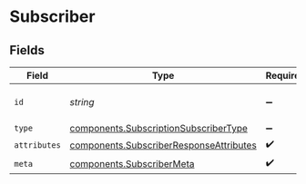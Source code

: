 # Subscriber


## Fields

| Field                                                                                              | Type                                                                                               | Required                                                                                           | Description                                                                                        | Example                                                                                            |
| -------------------------------------------------------------------------------------------------- | -------------------------------------------------------------------------------------------------- | -------------------------------------------------------------------------------------------------- | -------------------------------------------------------------------------------------------------- | -------------------------------------------------------------------------------------------------- |
| `id`                                                                                               | *string*                                                                                           | :heavy_minus_sign:                                                                                 | The unique identifier.                                                                             | 00000000-0000-0000-0000-000000000000                                                               |
| `type`                                                                                             | [components.SubscriptionSubscriberType](../../models/components/subscriptionsubscribertype.md)     | :heavy_minus_sign:                                                                                 | N/A                                                                                                | subscription_subscriber                                                                            |
| `attributes`                                                                                       | [components.SubscriberResponseAttributes](../../models/components/subscriberresponseattributes.md) | :heavy_check_mark:                                                                                 | N/A                                                                                                |                                                                                                    |
| `meta`                                                                                             | [components.SubscriberMeta](../../models/components/subscribermeta.md)                             | :heavy_check_mark:                                                                                 | N/A                                                                                                |                                                                                                    |